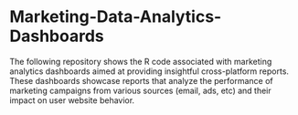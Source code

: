 # Marketing-Data-Analytics-Dashboards
The following repository shows the R code associated with marketing analytics dashboards aimed at providing insightful cross-platform reports. These dashboards showcase reports that analyze the performance of marketing campaigns from various sources (email, ads, etc) and their impact on user website behavior. 
